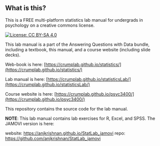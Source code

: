 ## What is this?

This is a FREE multi-platform statistics lab manual for undergrads in psychology on a creative commons license. 

[![License: CC BY-SA 4.0](https://img.shields.io/badge/License-CC%20BY--SA%204.0-lightgrey.svg)](https://creativecommons.org/licenses/by-sa/4.0/)

This lab manual is a part of the Answering Questions with Data bundle, including a textbook, this manual, and a course website (including slide decks).

Web-book is here: [https://crumplab.github.io/statistics/](https://crumplab.github.io/statistics/)

Lab manual is here: [https://crumplab.github.io/statisticsLab/](https://crumplab.github.io/statisticsLab/)

Course website is here: [https://crumplab.github.io/psyc3400/](https://crumplab.github.io/psyc3400/)

This repository contains the source code for the lab manual.

**NOTE**: This lab manual contains lab exercises for R, Excel, and SPSS. The JAMOVI version is here: 

website: <https://anjkrishnan.github.io/StatLab_jamovi>
repo: <https://github.com/anjkrishnan/StatLab_jamovi>

